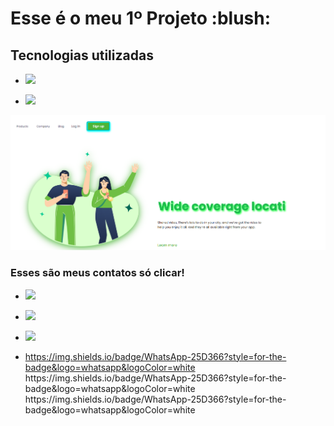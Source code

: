<h1> Esse é o meu 1º Projeto :blush:</h1>
<h2> Tecnologias utilizadas </h2>
  <ul>
<li><p><img src="https://img.shields.io/badge/HTML5-E34F26?style=for-the-badge&logo=html5&logoColor=white"</p> </li>
<li><p><img src="https://img.shields.io/badge/CSS3-1572B6?style=for-the-badge&logo=css3&logoColor=white"</p> </li>
  </ul>
  
<img src="https://github.com/CarlosH3nrique/Desafio-01/blob/main/img/Captura%20de%20tela%202024-03-01%20173451.png?raw=true">

<h3>Esses são meus contatos só clicar!</h3>
  <ul>
<li><p><a href="https://www.linkedin.com/in/carlos-henrique-guabiraba-dos-santos-8a6ab01b9/"><img src="https://img.shields.io/badge/LinkedIn-0077B5?style=for-the-badge&logo=linkedin&logoColor=white"</p></a> </li>
<li><p><a href="https://myaccount.google.com/?hl=pt_BR&utm_source=OGB&utm_medium=act"><img src="https://img.shields.io/badge/Gmail-D14836?style=for-the-badge&logo=gmail&logoColor=white"></p></a> </li>
<li><p><a href="https://img.shields.io/badge/WhatsApp-25D366?style=for-the-badge&logo=whatsapp&logoColor=white"><img src="https://wa.me/(55+71982761774)"</a></p> </li>
<li>https://img.shields.io/badge/WhatsApp-25D366?style=for-the-badge&logo=whatsapp&logoColor=white</li>
  <a>https://img.shields.io/badge/WhatsApp-25D366?style=for-the-badge&logo=whatsapp&logoColor=white</a>
  <a>https://img.shields.io/badge/WhatsApp-25D366?style=for-the-badge&logo=whatsapp&logoColor=white</a>
 </ul>
